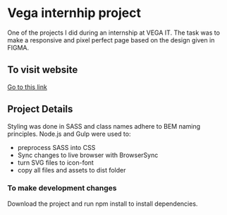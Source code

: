 # Vega internhip project
One of the projects I did during an internship at VEGA IT. The task was to make a responsive and pixel perfect page based on the design given in FIGMA.

## To visit website
[Go to this link](https://frontend-internship-project.netlify.app/)

## Project Details
Styling was done in SASS and class names adhere to BEM naming principles.
Node.js and Gulp were used to: 
* preprocess SASS into CSS
* Sync changes to live browser with BrowserSync
* turn SVG files to icon-font
* copy all files and assets to dist folder

### To make development changes 
Download the project and run npm install to install dependencies.
